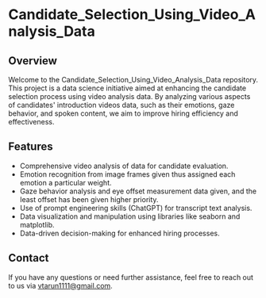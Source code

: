 # Candidate_Selection_Using_Video_Analysis_Data

## Overview

Welcome to the Candidate_Selection_Using_Video_Analysis_Data repository. This project is a data science initiative aimed at enhancing the candidate selection process using video analysis data. By analyzing various aspects of candidates' introduction videos data, such as their emotions, gaze behavior, and spoken content, we aim to improve hiring efficiency and effectiveness.

## Features

- Comprehensive video analysis of data for candidate evaluation.
- Emotion recognition from image frames given thus assigned each emotion a particular weight.
- Gaze behavior analysis and eye offset measurement data given, and the least offset has been given higher priority.
- Use of prompt engineering skills (ChatGPT) for transcript text analysis.
- Data visualization and manipulation using libraries like seaborn and matplotlib.
- Data-driven decision-making for enhanced hiring processes.



## Contact

If you have any questions or need further assistance, feel free to reach out to us via vtarun1111@gmail.com.




